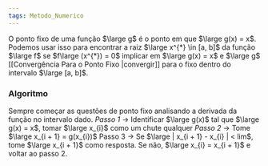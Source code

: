 ```yaml
---
tags: Metodo_Numerico
---
```

O ponto fixo de uma função $\large g$ é o ponto em que $\large g(x) = x$. Podemos usar isso para encontrar a raiz $\large x^{*} \in [a, b]$ da função $\large f$ se $f\large (x^{*}) = 0$ implicar em $\large g(x) = x$ e $\large g$ [[Convergência Para o Ponto Fixo |convergir]] para o fixo dentro do intervalo $\large [a, b]$. 

### Algoritmo
Sempre começar as questões de ponto fixo analisando a derivada da função no intervalo dado. 
*Passo 1* -> Identificar $\large g(x)$ tal que $\large g(x) = x$, tomar $\large x_{i}$ como um chute qualquer
*Passo 2* -> Tome $\large x_{i + 1} = g(x_{i})$ 
Passo 3 -> Se $\large | x_{i + 1} - x_{i} | < lim$, tome $\large x_{i + 1}$ como resposta. Se não, $\large x_{i} = x_{i + 1}$ e voltar ao passo 2. 



